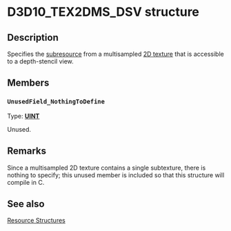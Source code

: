 # D3D10_TEX2DMS_DSV structure

## Description

Specifies the [subresource](https://learn.microsoft.com/windows/desktop/direct3d10/d3d10-graphics-programming-guide-resources-types) from a multisampled [2D texture](https://learn.microsoft.com/windows/desktop/direct3d10/d3d10-graphics-programming-guide-resources-types) that is accessible to a depth-stencil view.

## Members

### `UnusedField_NothingToDefine`

Type: **[UINT](https://learn.microsoft.com/windows/desktop/WinProg/windows-data-types)**

Unused.

## Remarks

Since a multisampled 2D texture contains a single subtexture, there is nothing to specify; this unused member is included so that this structure will compile in C.

## See also

[Resource Structures](https://learn.microsoft.com/windows/desktop/direct3d10/d3d10-graphics-reference-resource-structures)